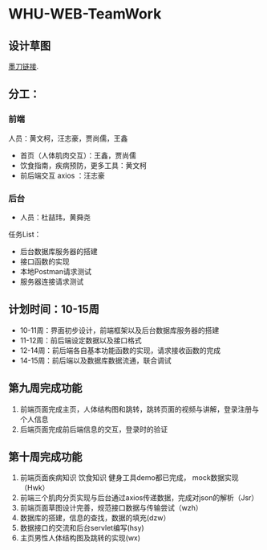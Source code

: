 # WHU-WEB-TeamWork

## 设计草图
[墨刀链接](https://free.modao.cc/app/6a5de23b73a3a4a9c0c81ea5ca5b776109211ef4?simulator_type=outside_artboard&sticky). 

## 分工：
### 前端

人员：黄文柯，汪志豪，贾尚儒，王鑫
- 首页（人体肌肉交互）：王鑫，贾尚儒
- 饮食指南，疾病预防，更多工具：黄文柯
- 前后端交互 axios ：汪志豪

### 后台
- 人员：杜喆玮，黄舜尧

任务List：
- 后台数据库服务器的搭建
- 接口函数的实现
- 本地Postman请求测试
- 服务器连接请求测试


## 计划时间：10-15周
- 10-11周：界面初步设计，前端框架以及后台数据库服务器的搭建
- 11-12周：前后端设定数据以及接口格式
- 12-14周：前后端各自基本功能函数的实现，请求接收函数的完成
- 14-15周：前后端以及数据库数据流通，联合调试




## 第九周完成功能

1. 前端页面完成主页，人体结构图和跳转，跳转页面的视频与讲解，登录注册与个人信息
2. 后端页面完成前后端信息的交互，登录时的验证

## 第十周完成功能

1. 前端页面疾病知识 饮食知识 健身工具demo都已完成， mock数据实现（Hwk）
2. 前端三个肌肉分页实现与后台通过axios传递数据，完成对json的解析（Jsr）
3. 前端页面草图设计完善，规范接口数据与传输尝试（wzh）
4. 数据库的搭建，信息的查找，数据的填充(dzw）
5. 数据接口的交流和后台servlet编写(hsy)
6. 主页男性人体结构图及跳转的实现(wx)

